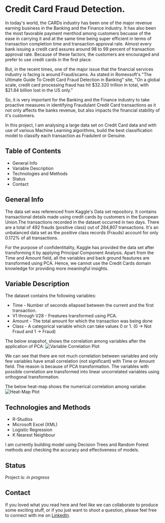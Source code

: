 # Credit Card Fraud Detection.

In today's world, the CARDs industry has been one of the major revenue earning business in the Banking and the Finance industry. It has also been the most favorable payment menthod among customers becuase of the ease in carrying it and at the same time being super efficient in terms of transaction completion time and transaction approval rate. Almost every bank issuing a credit card assures around 98 to 99 percent of transaction approval rate. Because of these factors, the customers are encouraged and prefer to use credit cards in the first place. 

But, in the recent times, one of the major issue that the financial services industry is facing is around Fraud/scams. As stated in Romexsoft's "The Ultimate Guide To Credit Card Fraud Detection in Banking" site, "On a global scale, credit card processing fraud has hit $32.320 trillion in total, with $21.84 billion lost in the US only."

So, it is very important for the Banking and the Finance industry to take proactive measures in identifying Fraudulant Credit Card transactions as it not only affects the banks revenue, but also impacts the financial stability of it's customers.

In this project, I am analysing a large data set on Credit Card data and with use of various Machine Learning algorithms, build the best classification model to classify each transaction as Fradulent or Genuine.

## Table of Contents
- General Info
- Variable Description
- Technologies and Methods
- Status
- Contact

## General Info
The data set was referenced from Kaggle's Data set repository. It contains transactional details made using credit cards by customers in the European Union.The transactions recorded in the dataset occurred in two days. There are a total of 492 frauds (positive class) out of 284,807 transactions. It's an unbalanced data set as the positive class records (Frauds) account for only 0.172% of all transactions.

For the purpose of confidentitality, Kaggle has provided the data set after transforming it by applying Principal Component Analysis. Apart from the Time and Amount field, all the variables and back ground feautures are transformed using PCA. Hence, we cannot use the Credit Cards domain knowledge for providing more meaningful insights. 

## Variable Description
The dataset contains the following variables:
- Time - Number of seconds ellapsed between the current and the first transaction.
- V1 through V28 - Freatures transformed using PCA.
- Amount - The total amount for which the transaction was being done
- Class - A categorical variable which can take values 0 or 1. (0 -> Not Fraud and 1 -> Fraud)

The below snapshot, shows the correlation among variables after the application of PCA:
![Variable Correlation Plot](https://github.com/Sarthak-Mohapatra/Credit-Card-Fraud-Detection./blob/master/Correlation%20Plot)

We can see that there are not much correlation between variables and only few variables have small correlation (not significant) with Time or Amount field. The reason is because of PCA transformation. The variables with possible correlation are transformed into linear uncorrelated variables using orthogonal transformation.

The below heat-map shows the numerical correlation among variabe:
![Heat-Map Plot](https://github.com/Sarthak-Mohapatra/Credit-Card-Fraud-Detection./blob/master/Heat-Map)

## Technologies and Methods
- R-Studios
- Microsoft Excel (XML)
- Logistic Regression
- K Nearest Neighbour

I am currently building model using Decision Trees and Random Forest methods and checking the accuracy and effectiveness of models.

## Status
Project is: *in progress*

## Contact
If you loved what you read here and feel like we can collaborate to produce some exciting stuff, or if you just want to shoot a question, please feel free to connect with me on [LinkedIn](https://www.linkedin.com/in/sarthakmohapatra1990/).
